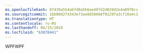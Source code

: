 ```yaml
---
ms.openlocfilehash: 07439a554abfd0a5b6ae407d2d029d2e4a0970cc
ms.sourcegitcommit: 1bb00d2f4343e73ae8d58668f02297a3cf10a4c1
ms.translationtype: HT
ms.contentlocale: ru-RU
ms.lasthandoff: 06/15/2019
ms.locfileid: "63878441"
---
```

<span data-ttu-id="5965d-101">WPF</span><span class="sxs-lookup"><span data-stu-id="5965d-101">WPF</span></span>